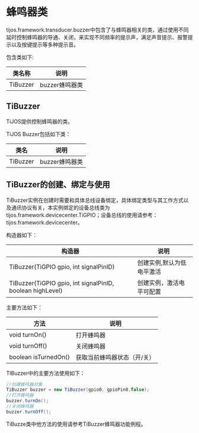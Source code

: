 # 蜂鸣器类

tijos.framework.transducer.buzzer中包含了与蜂鸣器相关的类，通过使用不同延时控制蜂鸣器的导通、关闭，来实现不同频率的提示声，满足声音提示、报警提示以及按键提示等多种提示音。

包含类如下:

| 类名称      | 说明         |
| -------- | ---------- |
| TiBuzzer | buzzer蜂鸣器类 |

## TiBuzzer

TiJOS提供控制蜂鸣器的类。

TiJOS Buzzer包括如下类：

| 类名       | 说明         |
| -------- | ---------- |
| TiBuzzer | buzzer蜂鸣器类 |

## TiBuzzer的创建、绑定与使用

TiBuzzer实例在创建时需要和具体总线设备绑定，具体绑定类型与其工作方式以及通讯协议有关，本实例绑定的设备总线类为 tijos.framework.devicecenter.TiGPIO；设备总线的使用请参考：tijos.framework.devicecenter。

构造器如下：

| 构造器                                      | 说明            |
| ---------------------------------------- | ------------- |
| TiBuzzer(TiGPIO gpio, int signalPinID)   | 创建实例,默认为低电平激活 |
| TiBuzzer(TiGPIO gpio, int signalPinID, boolean highLevel) | 创建实例，激活电平可配置  |

主要方法如下：

| 方法                   | 说明             |
| -------------------- | -------------- |
| void turnOn()        | 打开蜂鸣器          |
| void turnOff()       | 关闭蜂鸣器          |
| boolean isTurnedOn() | 获取当前蜂鸣器状态（开/关） |

TIBuzzer中的主要方法使用如下：

```java
//创建蜂鸣器对象
TiBuzzer buzzer = new TiBuzzer(gpio0, gpioPin0,false);
//打开蜂鸣器
buzzer.turnOn();
//关闭蜂鸣器
buzzer.turnOff();
```

TiBuzze类中他方法的使用请参考TiBuzzer蜂鸣器功能例程。